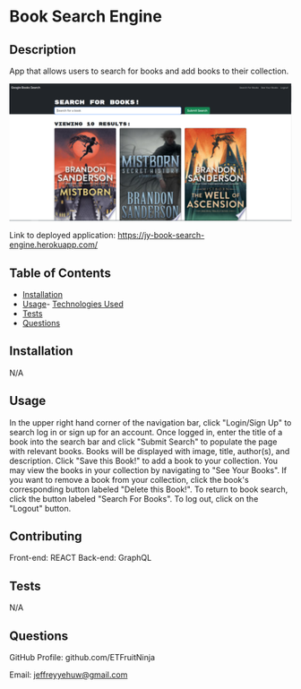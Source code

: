 # Book Search Engine

## Description

App that allows users to search for books and add books to their collection.

![alt="homepage"](./assets/screenshot.PNG)

Link to deployed application: https://jy-book-search-engine.herokuapp.com/

## Table of Contents
- [Installation](#installation)
- [Usage](#usage)- [Technologies Used](#technologies-used)
- [Tests](#tests)
- [Questions](#questions)

## Installation

N/A

## Usage

In the upper right hand corner of the navigation bar, click "Login/Sign Up" to search log in or sign up for an account. Once logged in, enter the title of a book into the search bar and click "Submit Search" to populate the page with relevant books. Books will be displayed with image, title, author(s), and description. Click "Save this Book!" to add a book to your collection. You may view the books in your collection by navigating to "See Your Books". If you want to remove a book from your collection, click the book's corresponding button labeled "Delete this Book!". To return to book search, click the button labeled "Search For Books". To log out, click on the "Logout" button.

## Contributing

Front-end: REACT
Back-end: GraphQL

## Tests

N/A

## Questions

GitHub Profile: github.com/ETFruitNinja

Email: jeffreyyehuw@gmail.com